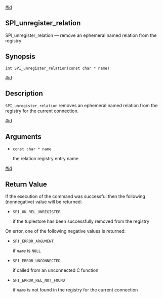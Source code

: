 [#id](#SPI-SPI-UNREGISTER-RELATION)

## SPI_unregister_relation

SPI_unregister_relation — remove an ephemeral named relation from the registry

## Synopsis

```
int SPI_unregister_relation(const char * name)
```

[#id](#id-1.8.12.8.32.6)

## Description

`SPI_unregister_relation` removes an ephemeral named relation from the registry for the current connection.

[#id](#id-1.8.12.8.32.7)

## Arguments

- `const char * name`

  the relation registry entry name

[#id](#id-1.8.12.8.32.8)

## Return Value

If the execution of the command was successful then the following (nonnegative) value will be returned:

- `SPI_OK_REL_UNREGISTER`

  if the tuplestore has been successfully removed from the registry

On error, one of the following negative values is returned:

- `SPI_ERROR_ARGUMENT`

  if _`name`_ is `NULL`

- `SPI_ERROR_UNCONNECTED`

  if called from an unconnected C function

- `SPI_ERROR_REL_NOT_FOUND`

  if _`name`_ is not found in the registry for the current connection
